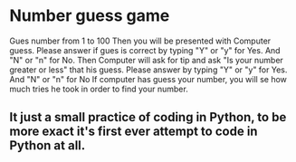 # Number guess game 
Gues number from 1 to 100
Then you will be presented with Computer guess.
Please answer if gues is correct by typing "Y" or "y" for Yes. And "N" or "n" for No.
Then Computer will ask for  tip and ask "Is your number greater or less" that his guess. Please answer by typing "Y" or "y" for Yes. And "N" or "n" for No
If computer has guess your number, you will se how much tries he took in order to find your number.

## It just a small practice of coding in Python, to be more exact it's first ever attempt to code in Python at all.
